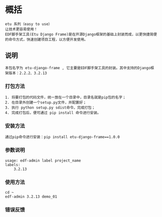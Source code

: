 # 概括
    etu 系列（easy to use）
    让技术更容易使用！
    EDF脚手架工具(Etu Django Frame)是在开源Django框架的基础上封装而成，以更快捷简便的命令方式，快速创建项目工程，以方便开发使用。
    

## 说明
    本包名字为 etu-django-frame , 它主要是EDF脚手架工具的封装。其中支持的Django框架版本：2.2.2、3.2.13


### 打包方法
    1. 将要打包的代码文件，统一放在一个目录中，目录名就是pip包的名字；
    2. 在目录外创建一个setup.py文件，并配置好；
    3. 执行 python setup.py sdist命令，完成打包；
    4. 完成打包后，便可通过 pip install 命令进行安装。

### 安装方法
    通过pip命令进行安装：pip install etu-django-frame==1.0.0
   

### 参数说明
```shell
usage: edf-admin label project_name
labels:
    3.2.13
```


### 使用方法
```shell
cd ~
edf-admin 3.2.13 demo_01
```


### 错误反馈